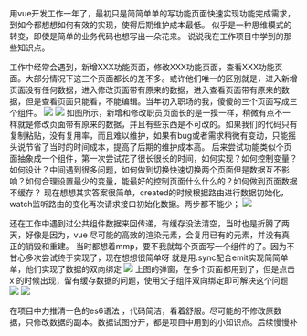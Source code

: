 用vue开发工作一年了，最初只是简简单单的写功能页面快速实现功能完成需求，到如今都想想如何有效的实现，使得后期维护成本最低。 似乎是一种思维模式的转变，即使是简单的业务代码也想写出一朵花来。
说说我在工作项目中学到的那些知识点。

工作中经常会遇到，新增XXX功能页面，修改XXX功能页面，查看XXX功能页面。大部分情况下这三个页面都长的差不多。或许他们唯一的区别就是，进入新增页面没有任何数据，进入修改页面带有原来的数据，进入查看页面带有原来的数据，但是查看页面只能看，不能编辑。当年初入职场的我，傻傻的三个页面写成三个组件。
![](https://pic4.zhimg.com/80/v2-32bd9c55e22afec4525357cce1c890eb_hd.jpg)
![](https://pic4.zhimg.com/80/v2-9de6d79d48740419fccdbfe328c70ee7_hd.jpg)
如图所示，新增和修改职员页面长的是一摸一样，稍微有点不一样就是修改页面带有原来的数据，并且有些东西是不可改的。如果我们的代码只有复制粘贴，没有复用率，而且难以维护，如果有bug或者需求稍微有变动，只能摇头说节省了当时的时间成本，提高了后期的维护成本高。
后来尝试功能类似个页面抽象成一个组件，第一次尝试花了很长很长的时间，如何实现？如何控制变量？如何设计？中间遇到很多问题，如何做到切换快速切换两个页面但是数据互不影响？如何合理设置最少的变量，能最好的控制页面什么什么的？如何做到页面数据不缓存？
现在想想其实答案很简单，created的时候根据路由进行数据初始化，watch监听路由的变化再次请求接口初始化数据。两步都不能少；
![](https://pic1.zhimg.com/80/v2-bbbc1d5943860faab748caacacb2c8ac_hd.jpg)

还在工作中遇到过公共组件数据来回传递，有缓存没法清空，当时也是折腾了两天，好像是因为，vue 尽可能的高效的渲染元素，会复用已有的元素，并没有真正的销毁和重建。
当时都想着mmp，要不我就每个页面写一个组件的了。因为不甘心多次尝试终于实现了，现在想想很简单呀
就是用.sync配合emit实现简简单单，他们实现了数据的双向绑定
![](https://pic3.zhimg.com/80/v2-5751427dac5ab5897057666a036a10f2_hd.jpg)
上图的弹窗，在多个页面都用到了，但是点击   x  的时候出现，留有缓存数据的问题，使用父子组件双向绑定即可解决这个问题
![](https://pic4.zhimg.com/80/v2-9de5ea4f43d4fcf86b304c0abfe6a04f_hd.jpg)
![](https://pic1.zhimg.com/80/v2-ccdd89a0d79712934636e25dcd2fcd60_hd.jpg)

在项目中力推清一色的es6语法 ，代码简洁，看着舒服。尽可能的不修改原数据，只修改数据的副本。数据试图分开，都是项目中用到的小知识点。后续慢慢补
